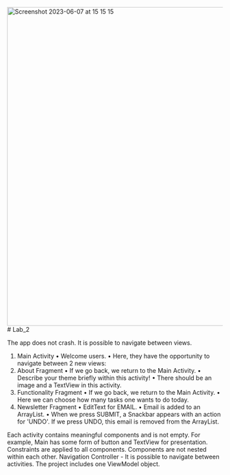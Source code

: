 <img width="744" alt="Screenshot 2023-06-07 at 15 15 15" src="https://github.com/AleksandraRusak/Lab_2/assets/112869405/e6dba5d4-8773-424d-9149-54da684631e1">
# Lab_2

The app does not crash. It is possible to navigate between views.
1. Main Activity
• Welcome users.
• Here, they have the opportunity to navigate between 2 new views:
2. About Fragment
• If we go back, we return to the Main Activity.
• Describe your theme briefly within this activity!
• There should be an image and a TextView in this activity.
3. Functionality Fragment
• If we go back, we return to the Main Activity.
• Here we can choose how many tasks one wants to do today.
4. Newsletter Fragment
• EditText for EMAIL.
• Email is added to an ArrayList.
• When we press SUBMIT, a Snackbar appears with an action for 'UNDO'. If we press UNDO, this email is removed from the ArrayList.

Each activity contains meaningful components and is not empty. For example, Main has some form of button and TextView for presentation. Constraints are applied to all components. Components are not nested within each other. Navigation Controller - It is possible to navigate between activities. The project includes one ViewModel object.
